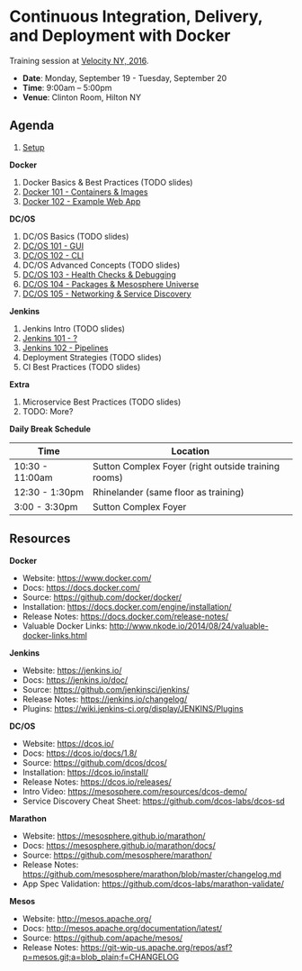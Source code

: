# Continuous Integration, Delivery, and Deployment with Docker

Training session at [Velocity NY, 2016](http://conferences.oreilly.com/velocity/devops-web-performance-ny/public/schedule/detail/52480).

- **Date**: Monday, September 19 - Tuesday, September 20
- **Time**: 9:00am – 5:00pm
- **Venue**: Clinton Room, Hilton NY

## Agenda

1. [Setup](setup.md)

**Docker**

1. Docker Basics & Best Practices (TODO slides)
1. [Docker 101 - Containers & Images](docker-101.md)
1. [Docker 102 - Example Web App](docker-102.md)

**DC/OS**

1. DC/OS Basics (TODO slides)
1. [DC/OS 101 - GUI](dcos-101.md)
1. [DC/OS 102 - CLI](dcos-102.md)
1. DC/OS Advanced Concepts (TODO slides)
1. [DC/OS 103 - Health Checks & Debugging](dcos-103.md)
1. [DC/OS 104 - Packages & Mesosphere Universe](dcos-104.md)
1. [DC/OS 105 - Networking & Service Discovery](dcos-105.md)

**Jenkins**

1. Jenkins Intro (TODO slides)
1. [Jenkins 101 - ?](jenkins-101.md)
1. [Jenkins 102 - Pipelines](jenkins-102.md)
1. Deployment Strategies (TODO slides)
1. CI Best Practices (TODO slides)

**Extra**

1. Microservice Best Practices (TODO slides)
1. TODO: More?

**Daily Break Schedule**

| Time | Location |
|------|----------|
| 10:30 - 11:00am | Sutton Complex Foyer (right outside training rooms) |
| 12:30 - 1:30pm | Rhinelander (same floor as training) |
| 3:00 - 3:30pm | Sutton Complex Foyer |

## Resources

**Docker**

- Website: <https://www.docker.com/>
- Docs: <https://docs.docker.com/>
- Source: <https://github.com/docker/docker/>
- Installation: <https://docs.docker.com/engine/installation/>
- Release Notes: <https://docs.docker.com/release-notes/>
- Valuable Docker Links: <http://www.nkode.io/2014/08/24/valuable-docker-links.html>

**Jenkins**

- Website: <https://jenkins.io/>
- Docs: <https://jenkins.io/doc/>
- Source: <https://github.com/jenkinsci/jenkins/>
- Release Notes: <https://jenkins.io/changelog/>
- Plugins: <https://wiki.jenkins-ci.org/display/JENKINS/Plugins>

**DC/OS**

- Website: <https://dcos.io/>
- Docs: <https://dcos.io/docs/1.8/>
- Source: <https://github.com/dcos/dcos/>
- Installation: <https://dcos.io/install/>
- Release Notes: <https://dcos.io/releases/>
- Intro Video: <https://mesosphere.com/resources/dcos-demo/>
- Service Discovery Cheat Sheet: <https://github.com/dcos-labs/dcos-sd>

**Marathon**

- Website: <https://mesosphere.github.io/marathon/>
- Docs: <https://mesosphere.github.io/marathon/docs/>
- Source: <https://github.com/mesosphere/marathon/>
- Release Notes: <https://github.com/mesosphere/marathon/blob/master/changelog.md>
- App Spec Validation: <https://github.com/dcos-labs/marathon-validate/>

**Mesos**

- Website: <http://mesos.apache.org/>
- Docs: <http://mesos.apache.org/documentation/latest/>
- Source: <https://github.com/apache/mesos/>
- Release Notes: <https://git-wip-us.apache.org/repos/asf?p=mesos.git;a=blob_plain;f=CHANGELOG>
